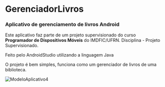 # GerenciadorLivros
### Aplicativo de gerenciamento de livros Android

Este aplicativo faz parte de um projeto supervisionado do curso **Programador de Dispositivos Móveis** do IMDFIC/UFRN.
Disciplina - Projeto Supervisionado.

Feito pelo AndroidStudio utilizando a linguagem Java

O projeto é bem simples, funciona como um gerenciador de livros de uma biblioteca.

![ModeloAplicativo4](https://user-images.githubusercontent.com/73791375/128612119-325343de-99df-4896-b362-380a26cdb8ae.png)





